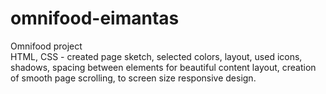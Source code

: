 # omnifood-eimantas

Omnifood project <br />
HTML, CSS - created page sketch, selected colors, layout, used icons, shadows, spacing between elements for beautiful content layout, creation of smooth page scrolling, to screen size responsive design.
